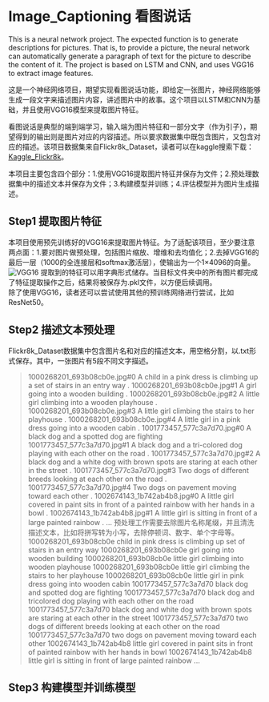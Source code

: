 # Image_Captioning 看图说话
This is a neural network project. The expected function is to generate descriptions for pictures. That is, to provide a picture, the neural network can automatically generate a paragraph of text for the picture to describe the content of it. The project is based on LSTM and CNN, and uses VGG16 to extract image features.

这是一个神经网络项目，期望实现看图说话功能，即给定一张图片，神经网络能够生成一段文字来描述图片内容，讲述图片中的故事。这个项目以LSTM和CNN为基础，并且使用VGG16模型来提取图片特征。

看图说话是典型的端到端学习，输入端为图片特征和一部分文字（作为引子），期望得到的输出则是图片对应的内容描述。所以要求数据集中既包含图片，又包含对应的描述。该项目数据集来自Flickr8k_Dataset，读者可以在kaggle搜索下载：[Kaggle_Flickr8k](https://www.kaggle.com/shadabhussain/flickr8k)。

本项目主要包含四个部分：1.使用VGG16提取图片特征并保存为文件；2.预处理数据集中的描述文本并保存为文件；3.构建模型并训练；4.评估模型并为图片生成描述。

## Step1 提取图片特征<br>
本项目使用预先训练好的VGG16来提取图片特征。为了适配该项目，至少要注意两点面：1.要对图片做预处理，包括图片缩放、增维和去均值化；2.去掉VGG16的最后一层（1000的全连接层和softmax激活层），使输出为一个1×4096的向量。<br>
![VGG16](https://timgsa.baidu.com/timg?image&quality=80&size=b9999_10000&sec=1570385062326&di=c2aaf62c394a72b2a97b1793d9b2de26&imgtype=0&src=http%3A%2F%2Fws1.sinaimg.cn%2Flarge%2F662f5c1fgy1frnjdmk4n5j21710pc46d.jpg)
提取到的特征可以用字典形式储存。当目标文件夹中的所有图片都完成了特征提取操作之后，结果将被保存为.pkl文件，以方便后续调用。<br>
除了使用VGG16，读者还可以尝试使用其他的预训练网络进行尝试，比如ResNet50。

## Step2 描述文本预处理<br>
Flickr8k_Dataset数据集中包含图片名和对应的描述文本，用空格分割，以.txt形式保存。其中，一张图片有5段不同文字描述。<br>
>1000268201_693b08cb0e.jpg#0	A child in a pink dress is climbing up a set of stairs in an entry way .
>1000268201_693b08cb0e.jpg#1	A girl going into a wooden building .
>1000268201_693b08cb0e.jpg#2	A little girl climbing into a wooden playhouse .
>1000268201_693b08cb0e.jpg#3	A little girl climbing the stairs to her playhouse .
>1000268201_693b08cb0e.jpg#4	A little girl in a pink dress going into a wooden cabin .
>1001773457_577c3a7d70.jpg#0	A black dog and a spotted dog are fighting
>1001773457_577c3a7d70.jpg#1	A black dog and a tri-colored dog playing with each other on the road .
>1001773457_577c3a7d70.jpg#2	A black dog and a white dog with brown spots are staring at each other in the street .
>1001773457_577c3a7d70.jpg#3	Two dogs of different breeds looking at each other on the road .
>1001773457_577c3a7d70.jpg#4	Two dogs on pavement moving toward each other .
>1002674143_1b742ab4b8.jpg#0	A little girl covered in paint sits in front of a painted rainbow with her hands in a bowl .
>1002674143_1b742ab4b8.jpg#1	A little girl is sitting in front of a large painted rainbow .
>...
预处理工作需要去除图片名称尾缀，并且清洗描述文本，比如将拼写转为小写，去除停顿词、数字、单个字母等。<br>
>1000268201_693b08cb0e child in pink dress is climbing up set of stairs in an entry way
>1000268201_693b08cb0e girl going into wooden building
>1000268201_693b08cb0e little girl climbing into wooden playhouse
>1000268201_693b08cb0e little girl climbing the stairs to her playhouse
>1000268201_693b08cb0e little girl in pink dress going into wooden cabin
>1001773457_577c3a7d70 black dog and spotted dog are fighting
>1001773457_577c3a7d70 black dog and tricolored dog playing with each other on the road
>1001773457_577c3a7d70 black dog and white dog with brown spots are staring at each other in the street
>1001773457_577c3a7d70 two dogs of different breeds looking at each other on the road
>1001773457_577c3a7d70 two dogs on pavement moving toward each other
>1002674143_1b742ab4b8 little girl covered in paint sits in front of painted rainbow with her hands in bowl
>1002674143_1b742ab4b8 little girl is sitting in front of large painted rainbow
>...

## Step3 构建模型并训练模型
